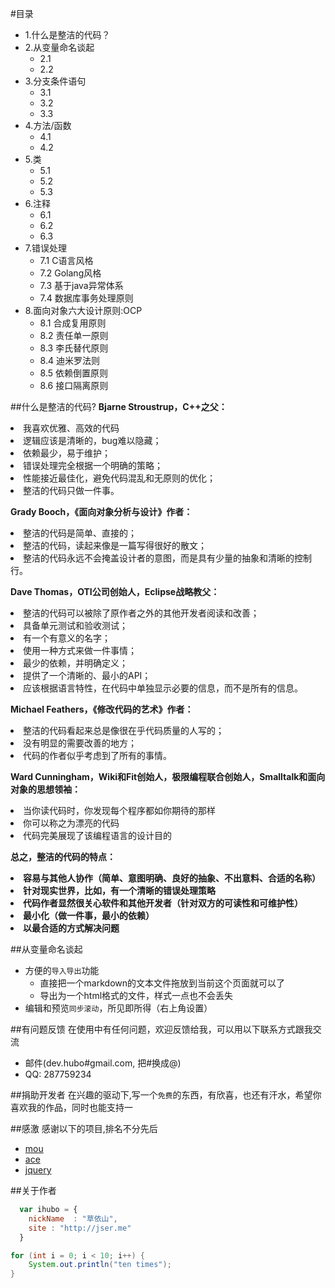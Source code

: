 #目录
* 1.什么是整洁的代码？
* 2.从变量命名谈起
	* 2.1 
	* 2.2
* 3.分支条件语句
	* 3.1 
	* 3.2
	* 3.3 
* 4.方法/函数
	* 4.1
	* 4.2
* 5.类
	* 5.1
	* 5.2
	* 5.3
* 6.注释
	* 6.1
	* 6.2
	* 6.3
* 7.错误处理
	* 7.1 C语言风格
	* 7.2 Golang风格
	* 7.3 基于java异常体系
	* 7.4 数据库事务处理原则
* 8.面向对象六大设计原则:OCP
	* 8.1 合成复用原则
	* 8.2 责任单一原则
	* 8.3 李氏替代原则
	* 8.4 迪米罗法则
	* 8.5 依赖倒置原则
	* 8.6 接口隔离原则

##什么是整洁的代码?
<b> Bjarne Stroustrup，C++之父：</b> 
<li> 我喜欢优雅、高效的代码 
<li> 逻辑应该是清晰的，bug难以隐藏；
<li> 依赖最少，易于维护；
<li> 错误处理完全根据一个明确的策略；
<li> 性能接近最佳化，避免代码混乱和无原则的优化；
<li> 整洁的代码只做一件事。

<b> Grady Booch，《面向对象分析与设计》作者：</b> 
<li> 整洁的代码是简单、直接的；
<li> 整洁的代码，读起来像是一篇写得很好的散文；
<li> 整洁的代码永远不会掩盖设计者的意图，而是具有少量的抽象和清晰的控制行。

<b> Dave Thomas，OTI公司创始人，Eclipse战略教父：</b> 

<li> 整洁的代码可以被除了原作者之外的其他开发者阅读和改善；
<li> 具备单元测试和验收测试；
<li> 有一个有意义的名字；
<li> 使用一种方式来做一件事情；
<li> 最少的依赖，并明确定义；
<li> 提供了一个清晰的、最小的API；
<li> 应该根据语言特性，在代码中单独显示必要的信息，而不是所有的信息。

<b> Michael Feathers，《修改代码的艺术》作者：</b> 
<li> 整洁的代码看起来总是像很在乎代码质量的人写的；
<li> 没有明显的需要改善的地方；
<li> 代码的作者似乎考虑到了所有的事情。

<b>Ward Cunningham，Wiki和Fit创始人，极限编程联合创始人，Smalltalk和面向对象的思想领袖：</b> 
<li> 当你读代码时，你发现每个程序都如你期待的那样
<li> 你可以称之为漂亮的代码
<li> 代码完美展现了该编程语言的设计目的

<b> 总之，整洁的代码的特点： 
<li> 容易与其他人协作（简单、意图明确、良好的抽象、不出意料、合适的名称）
<li> 针对现实世界，比如，有一个清晰的错误处理策略
<li> 代码作者显然很关心软件和其他开发者（针对双方的可读性和可维护性）
<li> 最小化（做一件事，最小的依赖）
<li> 以最合适的方式解决问题
</b> 


##从变量命名谈起

* 方便的`导入导出`功能
    *  直接把一个markdown的文本文件拖放到当前这个页面就可以了
    *  导出为一个html格式的文件，样式一点也不会丢失
* 编辑和预览`同步滚动`，所见即所得（右上角设置）


##有问题反馈
在使用中有任何问题，欢迎反馈给我，可以用以下联系方式跟我交流

* 邮件(dev.hubo#gmail.com, 把#换成@)
* QQ: 287759234


##捐助开发者
在兴趣的驱动下,写一个`免费`的东西，有欣喜，也还有汗水，希望你喜欢我的作品，同时也能支持一

##感激
感谢以下的项目,排名不分先后

* [mou](http://mouapp.com/) 
* [ace](http://ace.ajax.org/)
* [jquery](http://jquery.com)

##关于作者

```javascript
  var ihubo = {
    nickName  : "草依山",
    site : "http://jser.me"
  }
```

```java
for (int i = 0; i < 10; i++) {
    System.out.println("ten times");
}

```
